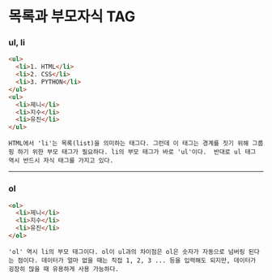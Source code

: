 # 목록과 부모자식 TAG



### ul, li

```html
<ul>
  <li>1. HTML</li>
  <li>2. CSS</li>
  <li>3. PYTHON</li>
</ul>
<ul>
  <li>제니</li>
  <li>지수</li>
  <li>유진</li>
</ul>
```

	HTML에서 'li'는 목록(list)을 의미하는 태그다. 그런데 이 태그는 경계를 짓기 위해 그룹핑 하기 위한 부모 태그가 필요하다. li의 부모 태그가 바로 'ul'이다.  반대로 ul 태그 역시 반드시 자식 태그를 가지고 있다.



---



### ol

```html
<ol>
  <li>제니</li>
  <li>지수</li>
  <li>유진</li>
</ol>
```

	'ol' 역시 li의 부모 태그이다. ol이 ul과의 차이점은 ol은 숫자가 자동으로 넘버링 된다는 점이다. 데이터가 얼마 없을 때는 직접 1, 2, 3 ... 등을 입력해도 되지만, 데이터가 굉장히 많을 때 유용하게 사용 가능하다.